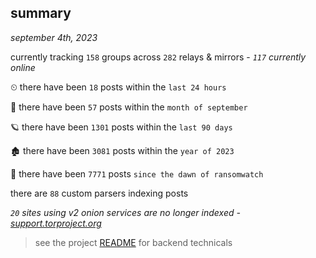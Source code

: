 
## summary
_september 4th, 2023_

currently tracking `158` groups across `282` relays & mirrors - _`117` currently online_

⏲ there have been `18` posts within the `last 24 hours`

🦈 there have been `57` posts within the `month of september`

🪐 there have been `1301` posts within the `last 90 days`

🏚 there have been `3081` posts within the `year of 2023`

🦕 there have been `7771` posts `since the dawn of ransomwatch`

there are `88` custom parsers indexing posts

_`20` sites using v2 onion services are no longer indexed - [support.torproject.org](https://support.torproject.org/onionservices/v2-deprecation/)_

> see the project [README](https://github.com/joshhighet/ransomwatch#ransomwatch--) for backend technicals
